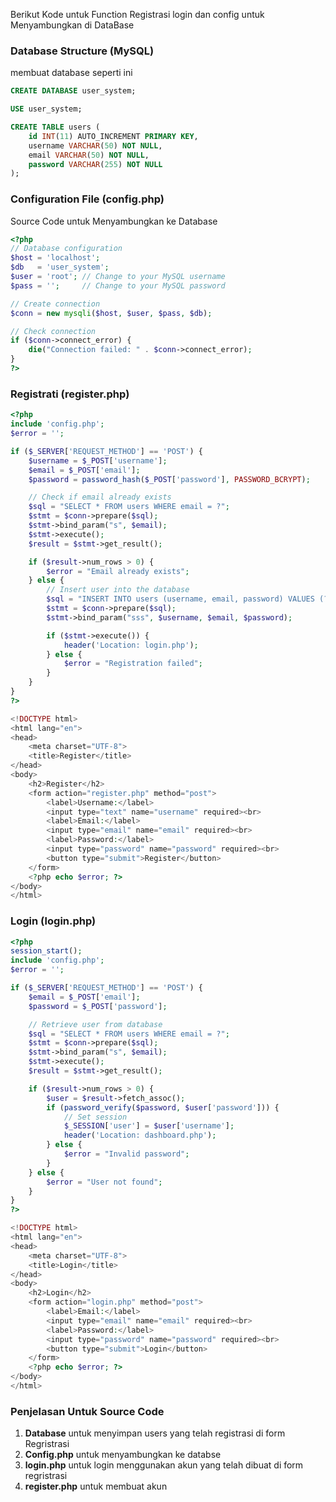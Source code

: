 Berikut Kode untuk Function Registrasi login dan config untuk Menyambungkan di DataBase

### Database Structure (MySQL)
membuat database seperti ini

```sql
CREATE DATABASE user_system;

USE user_system;

CREATE TABLE users (
    id INT(11) AUTO_INCREMENT PRIMARY KEY,
    username VARCHAR(50) NOT NULL,
    email VARCHAR(50) NOT NULL,
    password VARCHAR(255) NOT NULL
);
```

### Configuration File (config.php)
Source Code untuk Menyambungkan ke Database

```php
<?php
// Database configuration
$host = 'localhost';
$db   = 'user_system';
$user = 'root'; // Change to your MySQL username
$pass = '';     // Change to your MySQL password

// Create connection
$conn = new mysqli($host, $user, $pass, $db);

// Check connection
if ($conn->connect_error) {
    die("Connection failed: " . $conn->connect_error);
}
?>
```

### Registrati (register.php)

```php
<?php
include 'config.php';
$error = '';

if ($_SERVER['REQUEST_METHOD'] == 'POST') {
    $username = $_POST['username'];
    $email = $_POST['email'];
    $password = password_hash($_POST['password'], PASSWORD_BCRYPT);

    // Check if email already exists
    $sql = "SELECT * FROM users WHERE email = ?";
    $stmt = $conn->prepare($sql);
    $stmt->bind_param("s", $email);
    $stmt->execute();
    $result = $stmt->get_result();

    if ($result->num_rows > 0) {
        $error = "Email already exists";
    } else {
        // Insert user into the database
        $sql = "INSERT INTO users (username, email, password) VALUES (?, ?, ?)";
        $stmt = $conn->prepare($sql);
        $stmt->bind_param("sss", $username, $email, $password);

        if ($stmt->execute()) {
            header('Location: login.php');
        } else {
            $error = "Registration failed";
        }
    }
}
?>

<!DOCTYPE html>
<html lang="en">
<head>
    <meta charset="UTF-8">
    <title>Register</title>
</head>
<body>
    <h2>Register</h2>
    <form action="register.php" method="post">
        <label>Username:</label>
        <input type="text" name="username" required><br>
        <label>Email:</label>
        <input type="email" name="email" required><br>
        <label>Password:</label>
        <input type="password" name="password" required><br>
        <button type="submit">Register</button>
    </form>
    <?php echo $error; ?>
</body>
</html>
```

### Login (login.php)

```php
<?php
session_start();
include 'config.php';
$error = '';

if ($_SERVER['REQUEST_METHOD'] == 'POST') {
    $email = $_POST['email'];
    $password = $_POST['password'];

    // Retrieve user from database
    $sql = "SELECT * FROM users WHERE email = ?";
    $stmt = $conn->prepare($sql);
    $stmt->bind_param("s", $email);
    $stmt->execute();
    $result = $stmt->get_result();

    if ($result->num_rows > 0) {
        $user = $result->fetch_assoc();
        if (password_verify($password, $user['password'])) {
            // Set session
            $_SESSION['user'] = $user['username'];
            header('Location: dashboard.php');
        } else {
            $error = "Invalid password";
        }
    } else {
        $error = "User not found";
    }
}
?>

<!DOCTYPE html>
<html lang="en">
<head>
    <meta charset="UTF-8">
    <title>Login</title>
</head>
<body>
    <h2>Login</h2>
    <form action="login.php" method="post">
        <label>Email:</label>
        <input type="email" name="email" required><br>
        <label>Password:</label>
        <input type="password" name="password" required><br>
        <button type="submit">Login</button>
    </form>
    <?php echo $error; ?>
</body>
</html>
```

### Penjelasan Untuk Source Code
1. **Database** untuk menyimpan users yang telah registrasi di form Regristrasi
2. **Config.php** untuk menyambungkan ke databse
3. **login.php** untuk login menggunakan akun yang telah dibuat di form regristrasi
4. **register.php** untuk membuat akun